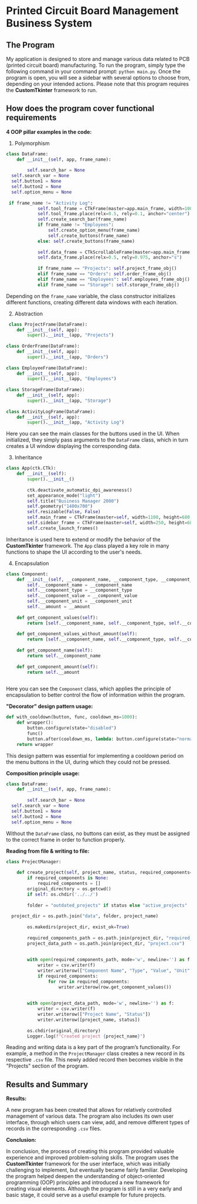 # Printed Circuit Board Management Business System

## The Program

My application is designed to store and manage various data related to PCB (printed circuit board) manufacturing. To run the program, simply type the following command in your command prompt: `python main.py`. Once the program is open, you will see a sidebar with several options to choose from, depending on your intended actions. Please note that this program requires the **CustomTkinter** framework to run.

## How does the program cover functional requirements

**4 OOP pillar examples in the code:**

 1. Polymorphism
```python
class DataFrame:  
    def __init__(self, app, frame_name):  
  
        self.search_bar = None  
  self.search_var = None  
  self.button1 = None  
  self.button2 = None  
  self.option_menu = None  
  
 if frame_name != "Activity Log":  
            self.tool_frame = CTkFrame(master=app.main_frame, width=1000, height=100, fg_color=WHITE_COLOR,border_color=GREEN_COLOR,border_width=5)  
            self.tool_frame.place(relx=0.5, rely=0.1, anchor="center")  
            self.create_search_bar(frame_name)  
            if frame_name != "Employees":  
                self.create_option_menu(frame_name)  
                self.create_buttons(frame_name)  
            else: self.create_buttons(frame_name)  
  
            self.data_frame = CTkScrollableFrame(master=app.main_frame, width=975, height=500, fg_color=WHITE_COLOR,border_color=GREEN_COLOR, border_width=5, scrollbar_fg_color="transparent",scrollbar_button_color=HOVER_GREEN, scrollbar_button_hover_color=DARK_GREEN_COLOR)  
            self.data_frame.place(relx=0.5, rely=0.975, anchor="s")  
  
            if frame_name == "Projects": self.project_frame_obj()  
            elif frame_name == "Orders": self.order_frame_obj()  
            elif frame_name == "Employees": self.employees_frame_obj()  
            elif frame_name == "Storage": self.storage_frame_obj()
```
Depending on the `frame_name` variable, the class constructor initializes different functions, creating different data windows with each iteration.

 2. Abstraction
```python
 class ProjectFrame(DataFrame):  
    def __init__(self, app):  
        super().__init__(app, "Projects")  
  
class OrderFrame(DataFrame):  
    def __init__(self, app):  
        super().__init__(app, "Orders")  
  
class EmployeeFrame(DataFrame):  
    def __init__(self, app):  
        super().__init__(app, "Employees")  
  
class StorageFrame(DataFrame):  
    def __init__(self, app):  
        super().__init__(app, "Storage")  
  
class ActivityLogFrame(DataFrame):  
    def __init__(self, app):  
        super().__init__(app, "Activity Log")
```
Here you can see the main classes for the buttons used in the UI. When initialized, they simply pass arguments to the `DataFrame` class, which in turn creates a UI window displaying the corresponding data.

 3. Inheritance
```python
class App(ctk.CTk):  
    def __init__(self):  
        super().__init__()  
  
        ctk.deactivate_automatic_dpi_awareness()  
        set_appearance_mode("light")  
        self.title("Business Manager 2000")  
        self.geometry("1400x700")  
        self.resizable(False, False)  
        self.main_frame = CTkFrame(master=self, width=1100, height=680, fg_color=WHITE_COLOR)  
        self.sidebar_frame = CTkFrame(master=self, width=250, height=680, fg_color=GREEN_COLOR)  
        self.create_launch_frames()
```
Inheritance is used here to extend or modify the behavior of the **CustomTkinter** framework. The `App` class played a key role in many functions to shape the UI according to the user's needs.

 4. Encapsulation
```python
class Component:  
    def __init__(self, __component_name, __component_type, __component_value, __component_unit, __amount):  
        self.__component_name = __component_name  
        self.__component_type = __component_type  
        self.__component_value = __component_value  
        self.__component_unit = __component_unit  
        self.__amount = __amount  
  
    def get_component_values(self):  
        return [self.__component_name, self.__component_type, self.__component_value, self.__component_unit, self.__amount]  
  
    def get_component_values_without_amount(self):  
        return [self.__component_name, self.__component_type, self.__component_value, self.__component_unit]  
  
    def get_component_name(self):  
        return self.__component_name  
  
    def get_component_amount(self):  
        return self.__amount
        
```
Here you can see the `Component` class, which applies the principle of encapsulation to better control the flow of information within the program.

**"Decorator" design pattern usage:**
```python
def with_cooldown(button, func, cooldown_ms=1000):  
    def wrapper():  
        button.configure(state="disabled")  
        func()  
        button.after(cooldown_ms, lambda: button.configure(state="normal"))  
    return wrapper
```
This design pattern was essential for implementing a cooldown period on the menu buttons in the UI, during which they could not be pressed.

**Composition principle usage:**
```python
class DataFrame:  
    def __init__(self, app, frame_name):  
  
        self.search_bar = None  
  self.search_var = None  
  self.button1 = None  
  self.button2 = None  
  self.option_menu = None  
```
Without the `DataFrame` class, no buttons can exist, as they must be assigned to the correct frame in order to function properly.

**Reading from file & writing to file:**
```python
class ProjectManager:  
  
    def create_project(self, project_name, status, required_components=None):  
        if required_components is None:  
            required_components = []  
        original_directory = os.getcwd()  
        if self: os.chdir('../../')  
  
        folder = "outdated_projects" if status else "active_projects"  
  
  project_dir = os.path.join("data", folder, project_name)  
  
        os.makedirs(project_dir, exist_ok=True)  
  
        required_components_path = os.path.join(project_dir, "required_components.csv")  
        project_data_path = os.path.join(project_dir, "project.csv")  
  
  
        with open(required_components_path, mode='w', newline='') as f:  
            writer = csv.writer(f)  
            writer.writerow(["Component Name", "Type", "Value", "Unit", "Amount"])  
            if required_components:  
                for row in required_components:  
                    writer.writerow(row.get_component_values())  
  
  
        with open(project_data_path, mode='w', newline='') as f:  
            writer = csv.writer(f)  
            writer.writerow(["Project Name", "Status"])  
            writer.writerow([project_name, status])  
  
        os.chdir(original_directory)  
        Logger.log(f"Created project {project_name}")
```
Reading and writing data is a key part of the program’s functionality. For example, a method in the `ProjectManager` class creates a new record in its respective `.csv` file. This newly added record then becomes visible in the "Projects" section of the program.

## Results and Summary
**Results:**

A new program has been created that allows for relatively controlled management of various data. The program also includes its own user interface, through which users can view, add, and remove different types of records in the corresponding `.csv` files.

**Conclusion:**

In conclusion, the process of creating this program provided valuable experience and improved problem-solving skills. The program uses the **CustomTkinter** framework for the user interface, which was initially challenging to implement, but eventually became fairly familiar. Developing the program helped deepen the understanding of object-oriented programming (OOP) principles and introduced a new framework for creating visual elements. Although the program is still in a very early and basic stage, it could serve as a useful example for future projects.
